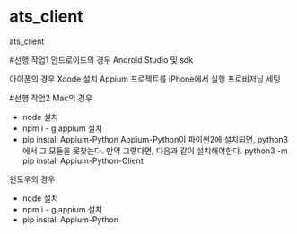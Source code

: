 # ats_client
ats_client

#선행 작업1
안드로이드의 경우
Android Studio 및 sdk

아이폰의 경우
Xcode 설치
Appium 프로젝트를 iPhone에서 실행
프로비저닝 세팅

#선행 작업2
Mac의 경우 
* node 설치
* npm i - g appium 설치
* pip install Appium-Python
   Appium-Python이 파이썬2에 설치되면, python3에서 그 모듈을 못찾는다. 만약 그렇다면, 다음과 같이 설치해야한다.
   python3 -m pip install Appium-Python-Client

윈도우의 경우
* node 설치
* npm i - g appium 설치
* pip install Appium-Python